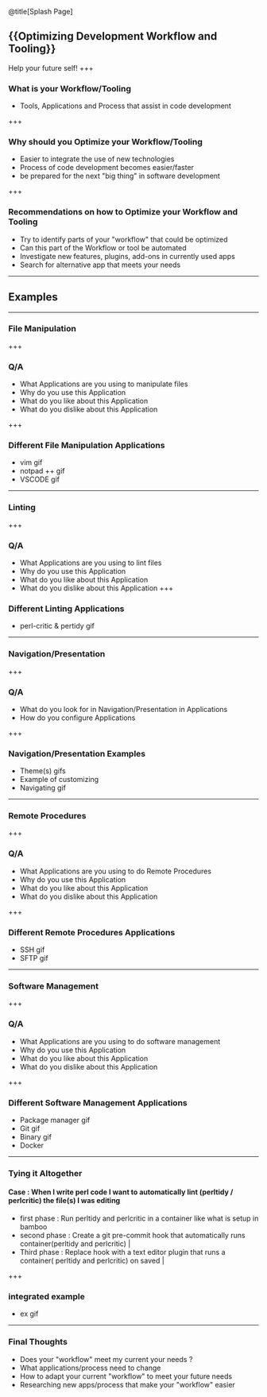 @title[Splash Page]
## {{Optimizing Development Workflow and Tooling}}
Help your future self!
+++

### What is your Workflow/Tooling
* Tools, Applications and Process that assist in code development

+++ 

### Why should you Optimize your Workflow/Tooling
* Easier to integrate  the use of new technologies
* Process of code development becomes easier/faster
* be prepared for the next "big thing" in software development 

+++
 ### Recommendations on how to Optimize your Workflow and Tooling 
 *  Try to identify parts of your "workflow" that could be optimized
 *  Can this part of the Workflow or tool be automated
 *  Investigate new features, plugins, add-ons in currently used apps  
 *  Search for alternative app that meets your needs

---
## Examples
---

### File Manipulation
+++
### Q/A
* What Applications are you using to manipulate files  
* Why do you use this Application
* What do you like about this Application
* What do you dislike about this Application

+++ 
### Different File Manipulation Applications
* vim gif 
* notpad ++ gif 
* VSCODE gif
---

### Linting 
+++
### Q/A
* What Applications are you using to lint files  
* Why do you use this Application
* What do you like about this Application
* What do you dislike about this Application
+++ 
### Different Linting Applications
* perl-critic & pertidy gif 
---

### Navigation/Presentation 
+++
### Q/A
* What do you look for in Navigation/Presentation in Applications
* How do you configure Applications

+++ 
### Navigation/Presentation Examples
* Theme(s) gifs 
* Example of customizing 
* Navigating gif 
---

### Remote Procedures
+++
### Q/A
* What Applications are you using to do Remote Procedures
* Why do you use this Application
* What do you like about this Application
* What do you dislike about this Application

+++
### Different Remote Procedures Applications 
* SSH gif 
* SFTP gif  

---

### Software Management
+++
### Q/A
* What Applications are you using to do software management
* Why do you use this Application
* What do you like about this Application
* What do you dislike about this Application

+++
### Different Software Management Applications 
* Package manager gif
* Git gif 
* Binary gif
* Docker
---

### Tying it Altogether

  #### Case :  When I write perl code I want to automatically lint (perltidy / perlcritic) the file(s) I was editing
  - first phase  : Run perltidy and perlcritic in a container like what is setup in bamboo
  - second phase : Create a git pre-commit hook that automatically runs container(perltidy and perlcritic) |
  - Third phase  : Replace hook with a text editor plugin that runs a container( perltidy and perlcritic) on saved |

+++

### integrated example
* ex gif
---

### Final Thoughts
* Does your "workflow" meet my current your needs ?
* What applications/process need to change 
* How to adapt your current "workflow" to meet your future needs
* Researching new apps/process that make your "workflow" easier


